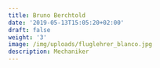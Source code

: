 ```yaml
---
title: Bruno Berchtold
date: '2019-05-13T15:05:20+02:00'
draft: false
weight: '3'
image: /img/uploads/fluglehrer_blanco.jpg
description: Mechaniker
---
```


